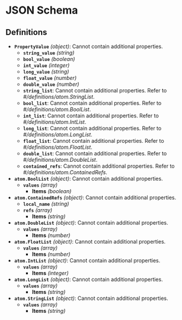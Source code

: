 # JSON Schema

## Definitions

- **`PropertyValue`** *(object)*: Cannot contain additional properties.
  - **`string_value`** *(string)*
  - **`bool_value`** *(boolean)*
  - **`int_value`** *(integer)*
  - **`long_value`** *(string)*
  - **`float_value`** *(number)*
  - **`double_value`** *(number)*
  - **`string_list`**: Cannot contain additional properties. Refer to *#/definitions/atom.StringList*.
  - **`bool_list`**: Cannot contain additional properties. Refer to *#/definitions/atom.BoolList*.
  - **`int_list`**: Cannot contain additional properties. Refer to *#/definitions/atom.IntList*.
  - **`long_list`**: Cannot contain additional properties. Refer to *#/definitions/atom.LongList*.
  - **`float_list`**: Cannot contain additional properties. Refer to *#/definitions/atom.FloatList*.
  - **`double_list`**: Cannot contain additional properties. Refer to *#/definitions/atom.DoubleList*.
  - **`contained_refs`**: Cannot contain additional properties. Refer to *#/definitions/atom.ContainedRefs*.
- **`atom.BoolList`** *(object)*: Cannot contain additional properties.
  - **`values`** *(array)*
    - **Items** *(boolean)*
- **`atom.ContainedRefs`** *(object)*: Cannot contain additional properties.
  - **`local_name`** *(string)*
  - **`refs`** *(array)*
    - **Items** *(string)*
- **`atom.DoubleList`** *(object)*: Cannot contain additional properties.
  - **`values`** *(array)*
    - **Items** *(number)*
- **`atom.FloatList`** *(object)*: Cannot contain additional properties.
  - **`values`** *(array)*
    - **Items** *(number)*
- **`atom.IntList`** *(object)*: Cannot contain additional properties.
  - **`values`** *(array)*
    - **Items** *(integer)*
- **`atom.LongList`** *(object)*: Cannot contain additional properties.
  - **`values`** *(array)*
    - **Items** *(string)*
- **`atom.StringList`** *(object)*: Cannot contain additional properties.
  - **`values`** *(array)*
    - **Items** *(string)*
